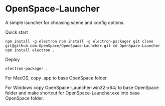# OpenSpace-Launcher
A simple launcher for choosing scene and config options.

Quick start

`npm install -g electron
npm install -g electron-packager
git clone git@github.com:OpenSpace/OpenSpace-Launcher.git
cd OpenSpace-Launcher
npm install
electron .`

Deploy

`electron-packager .`

For MacOS, copy .app to base OpenSpace folder.

For Windows copy OpenSpace-Launcher-win32-x64/ to base OpenSpace folder and make shortcut for OpenSpace-Launcher.exe into base OpenSpace folder. 